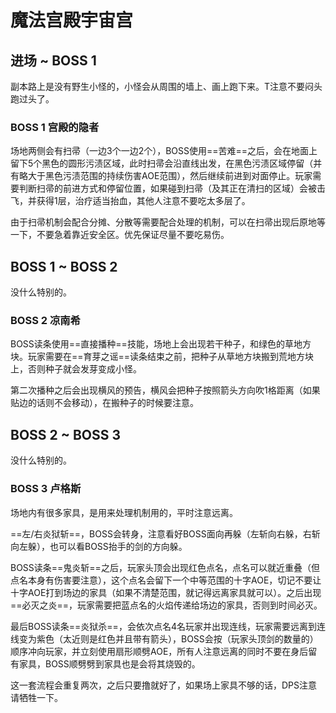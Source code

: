 # 魔法宫殿宇宙宫

## 进场 ~ BOSS 1

副本路上是没有野生小怪的，小怪会从周围的墙上、画上跑下来。T注意不要闷头跑过头了。

### BOSS 1 宫殿的隐者

场地两侧会有扫帚（一边3个一边2个），BOSS使用==苦难==之后，会在地面上留下5个黑色的圆形污渍区域，此时扫帚会沿直线出发，在黑色污渍区域停留（并有略大于黑色污渍范围的持续伤害AOE范围），然后继续前进到对面停止。玩家需要判断扫帚的前进方式和停留位置，如果碰到扫帚（及其正在清扫的区域）会被击飞，并获得1层<Status :id="806" name="受伤加重" />，<Role name="healer" />治疗适当抬血，其他人注意不要吃太多层了。

由于扫帚机制会配合分摊、分散等需要配合处理的机制，可以在扫帚出现后原地等一下，不要急着靠近安全区。优先保证尽量不要吃易伤。

## BOSS 1 ~ BOSS 2 

没什么特别的。

### BOSS 2 凉南希

BOSS读条使用==直接播种==技能，场地上会出现若干种子，和绿色的草地方块。玩家需要在==育芽之谣==读条结束之前，把种子从草地方块搬到荒地方块上，否则种子就会发芽变成小怪。

第二次播种之后会出现横风的预告，横风会把种子按照箭头方向吹1格距离（如果贴边的话则不会移动），在搬种子的时候要注意。

## BOSS 2 ~ BOSS 3 

没什么特别的。

### BOSS 3 卢格斯

场地内有很多家具，是用来处理机制用的，平时注意远离。

==左/右炎狱斩==，BOSS会转身，注意看好BOSS面向再躲（左斩向右躲，右斩向左躲），也可以看BOSS抬手的剑的方向躲。

BOSS读条==鬼炎斩==之后，玩家头顶会出现红色点名，<Role name="tank" /><Role name="healer" /><Role name="dps" />点名可以就近重叠（但点名本身有伤害要注意），这个点名会留下一个中等范围的十字AOE，切记不要让十字AOE打到场边的家具（如果不清楚范围，就记得远离家具就可以）。之后出现==必灭之炎==，玩家需要把蓝点名的火焰传递给场边的家具，否则到时间必灭。

最后BOSS读条==炎狱杀==，会依次点名4名玩家并出现连线，玩家需要远离到连线变为紫色（太近则是红色并且带有箭头），BOSS会按（玩家头顶剑的数量的）顺序冲向玩家，并立刻使用扇形顺劈AOE，<Role name="tank" /><Role name="healer" /><Role name="dps" />所有人注意远离的同时不要在身后留有家具，BOSS顺劈劈到家具也是会将其烧毁的。

这一套流程会重复两次，之后只要撸就好了，如果场上家具不够的话，<Role name="dps" />DPS注意请牺牲一下。
